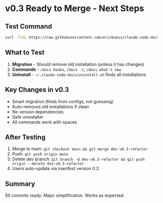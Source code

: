 # v0.3 Ready to Merge - Next Steps

## Test Command
```bash
curl -fsSL https://raw.githubusercontent.com/ericbuess/claude-code-docs/dev-v0.3-refactor/install.sh | bash
```

## What to Test
1. **Migration** - Should remove old installation (unless it has changes)
2. **Commands** - `/docs hooks`, `/docs -t`, `/docs what's new`
3. **Uninstall** - `~/.claude-code-docs/uninstall.sh` finds all installations

## Key Changes in v0.3
- Smart migration (finds from configs, not guessing)
- Auto-removes old installations if clean
- No version dependencies
- Safe uninstaller
- All commands work with spaces

## After Testing
1. Merge to main: `git checkout main && git merge dev-v0.3-refactor`
2. Push: `git push origin main`
3. Delete dev branch: `git branch -d dev-v0.3-refactor && git push origin --delete dev-v0.3-refactor`
4. Users auto-update via manifest version 0.3

## Summary
50 commits ready. Major simplification. Works as expected.